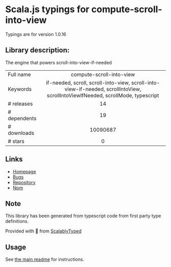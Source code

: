
# Scala.js typings for compute-scroll-into-view

Typings are for version 1.0.16

## Library description:
The engine that powers scroll-into-view-if-needed

|                    |                 |
| ------------------ | :-------------: |
| Full name          | compute-scroll-into-view |
| Keywords           | if-needed, scroll, scroll-into-view, scroll-into-view-if-needed, scrollIntoView, scrollIntoViewIfNeeded, scrollMode, typescript |
| # releases         | 14 |
| # dependents       | 19 |
| # downloads        | 10090687 |
| # stars            | 0 |

## Links
- [Homepage](https://scroll-into-view-if-needed.netlify.com)
- [Bugs](https://github.com/stipsan/compute-scroll-into-view/issues)
- [Repository](https://github.com/stipsan/compute-scroll-into-view)
- [Npm](https://www.npmjs.com/package/compute-scroll-into-view)
    


## Note
This library has been generated from typescript code from first party type definitions.

Provided with :purple_heart: from [ScalablyTyped](https://github.com/oyvindberg/ScalablyTyped)

## Usage
See [the main readme](../../readme.md) for instructions.


